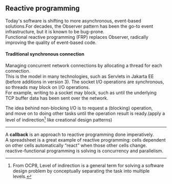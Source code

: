 ## Reactive programming    
Today's software is shifting to more asynchronous, event-based solutions.For decades, the Observer pattern has been the go-to event infrastructure, but it is known to be bug-prone.     
Functional reactive programming (FRP) replaces Observer, radically improving the quality of event-based code.    

#### Traditional synchronous connection
Managing concurrent network connections by allocating a thread for each connection.     
This is the model in many technologies, such as Servlets in Jakarta EE (before additions in version 3).
The socket I/O operations are synchronous, so threads may block on I/O operations.    
For example, writing to a socket may block, such as until the underlying TCP buffer data has been sent over the network.   

The idea behind non-blocking I/O is to request a (blocking) operation,    
 and move on to doing other tasks until the operation result is ready.(apply a level of indirection[^1] like creational design patterns)    

---
A **callback** is an approach to reactive programming done imperatively.    
A spreadsheet is a great example of reactive programming: cells dependent on other cells automatically “react” when those other cells change.    
reactive-functional programming is solving is concurrency and parallelism.    


[^1]: From OCP8, Level of indirection is a general term for solving a software design problem by conceptually separating the task into multiple levels.